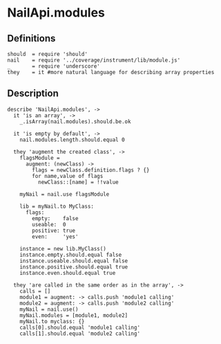 NailApi.modules
===============

Definitions
-----------

    should  = require 'should'
    nail    = require '../coverage/instrument/lib/module.js'
    _       = require 'underscore'
    they    = it #more natural language for describing array properties

Description
-----------

    describe 'NailApi.modules', ->
      it 'is an array', ->
        _.isArray(nail.modules).should.be.ok

      it 'is empty by default', ->
        nail.modules.length.should.equal 0

      they 'augment the created class', ->
        flagsModule =
          augment: (newClass) ->
            flags = newClass.definition.flags ? {}
            for name,value of flags
              newClass::[name] = !!value

        myNail = nail.use flagsModule

        lib = myNail.to MyClass:
          flags:
            empty:    false
            useable:  0
            positive: true
            even:     'yes'

        instance = new lib.MyClass()
        instance.empty.should.equal false
        instance.useable.should.equal false
        instance.positive.should.equal true
        instance.even.should.equal true

      they 'are called in the same order as in the array', ->
        calls = []
        module1 = augment: -> calls.push 'module1 calling'
        module2 = augment: -> calls.push 'module2 calling'
        myNail = nail.use()
        myNail.modules = [module1, module2]
        myNail.to myclass: {}
        calls[0].should.equal 'module1 calling'
        calls[1].should.equal 'module2 calling'